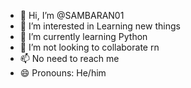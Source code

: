 - 👋 Hi, I’m @SAMBARAN01
- 👀 I’m interested in Learning new things
- 🌱 I’m currently learning Python
- 💞️ I’m not looking to collaborate rn
- 📫 No need to reach me
- 😄 Pronouns: He/him


<!---
SAMBARAN01/SAMBARAN01 is a ✨ special ✨ repository because its `README.md` (this file) appears on your GitHub profile.
You can click the Preview link to take a look at your changes.
--->
